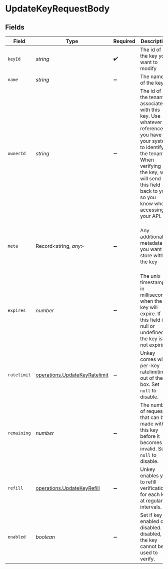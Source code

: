 # UpdateKeyRequestBody


## Fields

| Field                                                                                                                                                                                                                     | Type                                                                                                                                                                                                                      | Required                                                                                                                                                                                                                  | Description                                                                                                                                                                                                               | Example                                                                                                                                                                                                                   |
| ------------------------------------------------------------------------------------------------------------------------------------------------------------------------------------------------------------------------- | ------------------------------------------------------------------------------------------------------------------------------------------------------------------------------------------------------------------------- | ------------------------------------------------------------------------------------------------------------------------------------------------------------------------------------------------------------------------- | ------------------------------------------------------------------------------------------------------------------------------------------------------------------------------------------------------------------------- | ------------------------------------------------------------------------------------------------------------------------------------------------------------------------------------------------------------------------- |
| `keyId`                                                                                                                                                                                                                   | *string*                                                                                                                                                                                                                  | :heavy_check_mark:                                                                                                                                                                                                        | The id of the key you want to modify                                                                                                                                                                                      | key_123                                                                                                                                                                                                                   |
| `name`                                                                                                                                                                                                                    | *string*                                                                                                                                                                                                                  | :heavy_minus_sign:                                                                                                                                                                                                        | The name of the key                                                                                                                                                                                                       | Customer X                                                                                                                                                                                                                |
| `ownerId`                                                                                                                                                                                                                 | *string*                                                                                                                                                                                                                  | :heavy_minus_sign:                                                                                                                                                                                                        | The id of the tenant associated with this key. Use whatever reference you have in your system to identify the tenant. When verifying the key, we will send this field back to you, so you know who is accessing your API. | user_123                                                                                                                                                                                                                  |
| `meta`                                                                                                                                                                                                                    | Record<string, *any*>                                                                                                                                                                                                     | :heavy_minus_sign:                                                                                                                                                                                                        | Any additional metadata you want to store with the key                                                                                                                                                                    | {<br/>"roles": [<br/>"admin",<br/>"user"<br/>],<br/>"stripeCustomerId": "cus_1234"<br/>}                                                                                                                                  |
| `expires`                                                                                                                                                                                                                 | *number*                                                                                                                                                                                                                  | :heavy_minus_sign:                                                                                                                                                                                                        | The unix timestamp in milliseconds when the key will expire. If this field is null or undefined, the key is not expiring.                                                                                                 | 0                                                                                                                                                                                                                         |
| `ratelimit`                                                                                                                                                                                                               | [operations.UpdateKeyRatelimit](../../models/operations/updatekeyratelimit.md)                                                                                                                                            | :heavy_minus_sign:                                                                                                                                                                                                        | Unkey comes with per-key ratelimiting out of the box. Set `null` to disable.                                                                                                                                              | {<br/>"type": "fast",<br/>"limit": 10,<br/>"refillRate": 1,<br/>"refillInterval": 60<br/>}                                                                                                                                |
| `remaining`                                                                                                                                                                                                               | *number*                                                                                                                                                                                                                  | :heavy_minus_sign:                                                                                                                                                                                                        | The number of requests that can be made with this key before it becomes invalid. Set `null` to disable.                                                                                                                   | 1000                                                                                                                                                                                                                      |
| `refill`                                                                                                                                                                                                                  | [operations.UpdateKeyRefill](../../models/operations/updatekeyrefill.md)                                                                                                                                                  | :heavy_minus_sign:                                                                                                                                                                                                        | Unkey enables you to refill verifications for each key at regular intervals.                                                                                                                                              | {<br/>"interval": "daily",<br/>"amount": 100<br/>}                                                                                                                                                                        |
| `enabled`                                                                                                                                                                                                                 | *boolean*                                                                                                                                                                                                                 | :heavy_minus_sign:                                                                                                                                                                                                        | Set if key is enabled or disabled. If disabled, the key cannot be used to verify.                                                                                                                                         | true                                                                                                                                                                                                                      |
